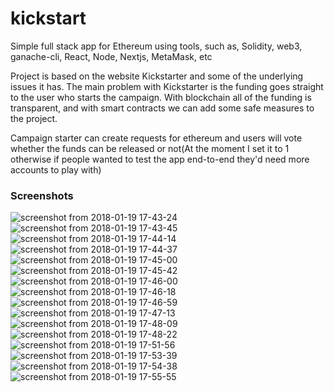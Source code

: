 # kickstart
Simple full stack app for Ethereum using tools, such as, Solidity, web3, ganache-cli, React, Node, Nextjs, MetaMask, etc

Project is based on the website Kickstarter and some of the underlying issues it has.  The main problem with Kickstarter is the funding goes straight to the user who starts the campaign.  With blockchain all of the funding is transparent, and with smart contracts we can add some safe measures to the project.

Campaign starter can create requests for ethereum and users will vote whether the funds can be released or not(At the moment I set it to 1 otherwise if people wanted to test the app end-to-end they'd need more accounts to play with)

### Screenshots
![screenshot from 2018-01-19 17-43-24](https://user-images.githubusercontent.com/13317855/35180668-87e1bb3a-fd69-11e7-8e13-b164373f7d5d.png)
![screenshot from 2018-01-19 17-43-45](https://user-images.githubusercontent.com/13317855/35180669-8b24e7d6-fd69-11e7-96cd-8c76e4115bce.png)
![screenshot from 2018-01-19 17-44-14](https://user-images.githubusercontent.com/13317855/35180670-8ce6ae06-fd69-11e7-9954-9e37b09fa5b9.png)
![screenshot from 2018-01-19 17-44-37](https://user-images.githubusercontent.com/13317855/35180671-8e647cc2-fd69-11e7-98dd-537325b59b11.png)
![screenshot from 2018-01-19 17-45-00](https://user-images.githubusercontent.com/13317855/35180672-8fb8b61a-fd69-11e7-9409-2099badb368f.png)
![screenshot from 2018-01-19 17-45-42](https://user-images.githubusercontent.com/13317855/35180674-91a62ade-fd69-11e7-8249-3ae86091e647.png)
![screenshot from 2018-01-19 17-46-00](https://user-images.githubusercontent.com/13317855/35180675-9327b9a4-fd69-11e7-8d37-52230ae1b29c.png)
![screenshot from 2018-01-19 17-46-18](https://user-images.githubusercontent.com/13317855/35180676-9548b346-fd69-11e7-9e1a-47213be71ff2.png)
![screenshot from 2018-01-19 17-46-59](https://user-images.githubusercontent.com/13317855/35180677-96bb6a20-fd69-11e7-84e2-0743999038fa.png)
![screenshot from 2018-01-19 17-47-13](https://user-images.githubusercontent.com/13317855/35180678-98358c00-fd69-11e7-9e8b-94d7276f57a7.png)
![screenshot from 2018-01-19 17-48-09](https://user-images.githubusercontent.com/13317855/35180680-9a3e2282-fd69-11e7-90be-f57db5166d1d.png)
![screenshot from 2018-01-19 17-48-22](https://user-images.githubusercontent.com/13317855/35180682-9b9656ea-fd69-11e7-967b-e42aa82a9d66.png)
![screenshot from 2018-01-19 17-51-56](https://user-images.githubusercontent.com/13317855/35180683-9cf9885e-fd69-11e7-9fba-0a57e43b8529.png)
![screenshot from 2018-01-19 17-53-39](https://user-images.githubusercontent.com/13317855/35180684-9eee90f0-fd69-11e7-9363-8e9262fa4371.png)
![screenshot from 2018-01-19 17-54-38](https://user-images.githubusercontent.com/13317855/35180685-a139d0c2-fd69-11e7-811e-4f6c8ffbeb6a.png)
![screenshot from 2018-01-19 17-55-55](https://user-images.githubusercontent.com/13317855/35180686-a35d87c2-fd69-11e7-9cdb-c8e9449c9736.png)
